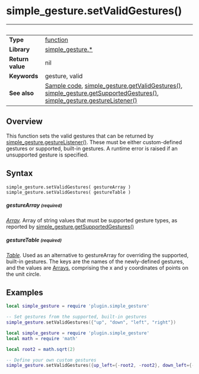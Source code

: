 # simple_gesture.setValidGestures()

|                      | &nbsp; 
| -------------------- | ---------------------------------------------------------------
| __Type__             | [function](http://docs.coronalabs.com/api/type/Function.html)
| __Library__          | [simple_gesture.*](Readme.markdown)
| __Return value__     | nil
| __Keywords__         | gesture, valid
| __See also__         | [Sample code](sample.lua), [simple_gesture.getValidGestures()](getValidGestures.markdown), [simple_gesture.getSupportedGestures()](getSupportedGestures.markdown), [simple_gesture.gestureListener()](gestureListener.markdown)


## Overview

This function sets the valid gestures that can be returned by [simple_gesture.gestureListener()](gestureListener.markdown). These must be either custom-defined gestures or supported, built-in gestures. A runtime error is raised if an unsupported gesture is specified.


## Syntax

	simple_gesture.setValidGestures( gestureArray )
	simple_gesture.setValidGestures( gestureTable )


##### gestureArray <small>(required)</small>
_[Array](http://docs.coronalabs.com/api/type/Array.html)._ Array of string values that must be supported gesture types, as reported by [simple_gesture.getSupportedGestures()](getSupportedGestures.markdown)

##### gestureTable <small>(required)</small>
_[Table](http://docs.coronalabs.com/api/type/Table.html)._ Used as an alternative to gestureArray for overriding the supported, built-in gestures. The keys are the names of the newly-defined gestures, and the values are [Arrays](http://docs.coronalabs.com/api/type/Array.html), comprising the x and y coordinates of points on the unit circle.


## Examples

``````lua
local simple_gesture = require 'plugin.simple_gesture'

-- Set gestures from the supported, built-in gestures
simple_gesture.setValidGestures({"up", "down", "left", "right"})
``````

``````lua
local simple_gesture = require 'plugin.simple_gesture'
local math = require 'math'

local root2 = math.sqrt(2)

-- Define your own custom gestures
simple_gesture.setValidGestures({up_left={-root2, -root2}, down_left={-root2, root2}, right={1, 0}})
``````
